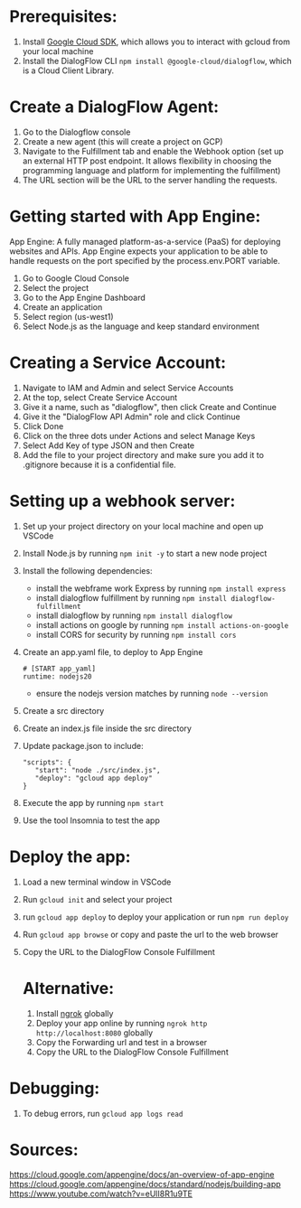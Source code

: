 # Prerequisites:

1. Install [Google Cloud SDK](https://cloud.google.com/sdk/docs/install-sdk), which allows you to interact with gcloud from your local machine
2. Install the DialogFlow CLI `npm install @google-cloud/dialogflow`, which is a Cloud Client Library.

# Create a DialogFlow Agent:

1. Go to the Dialogflow console
2. Create a new agent (this will create a project on GCP)
3. Navigate to the Fulfillment tab and enable the Webhook option
   (set up an external HTTP post endpoint. It allows flexibility in choosing the programming language and platform for implementing the fulfillment)
4. The URL section will be the URL to the server handling the requests.

# Getting started with App Engine:

App Engine: A fully managed platform-as-a-service (PaaS) for deploying websites and APIs. App Engine expects your application to be able to handle requests on the port specified by the process.env.PORT variable.

1. Go to Google Cloud Console
2. Select the project
3. Go to the App Engine Dashboard
4. Create an application
5. Select region (us-west1)
6. Select Node.js as the language and keep standard environment

# Creating a Service Account:

1. Navigate to IAM and Admin and select Service Accounts
2. At the top, select Create Service Account
3. Give it a name, such as "dialogflow", then click Create and Continue
4. Give it the "DialogFlow API Admin" role and click Continue
5. Click Done
6. Click on the three dots under Actions and select Manage Keys
7. Select Add Key of type JSON and then Create
8. Add the file to your project directory and make sure you add it to .gitignore because it is a confidential file.

# Setting up a webhook server:

1. Set up your project directory on your local machine and open up VSCode

2. Install Node.js by running `npm init -y` to start a new node project
3. Install the following dependencies:

   - install the webframe work Express by running `npm install express`
   - install dialogflow fulfillment by running `npm install dialogflow-fulfillment`
   - install dialogflow by running `npm install dialogflow`
   - install actions on google by running `npm install actions-on-google`
   - install CORS for security by running `npm install cors`

4. Create an app.yaml file, to deploy to App Engine
   ```
   # [START app_yaml]
   runtime: nodejs20
   ```
   - ensure the nodejs version matches by running `node --version`
5. Create a src directory
6. Create an index.js file inside the src directory
7. Update package.json to include:
   ```
   "scripts": {
      "start": "node ./src/index.js",
      "deploy": "gcloud app deploy"
   }
   ```
8. Execute the app by running `npm start`
9. Use the tool Insomnia to test the app

# Deploy the app:

1. Load a new terminal window in VSCode
2. Run `gcloud init` and select your project
3. run `gcloud app deploy` to deploy your application or run `npm run deploy`
4. Run `gcloud app browse` or copy and paste the url to the web browser
5. Copy the URL to the DialogFlow Console Fulfillment

   # Alternative:

   1. Install [ngrok](https://dashboard.ngrok.com/get-started/setup/macos) globally
   2. Deploy your app online by running `ngrok http http://localhost:8080` globally
   3. Copy the Forwarding url and test in a browser
   4. Copy the URL to the DialogFlow Console Fulfillment

# Debugging:

1. To debug errors, run `gcloud app logs read`

# Sources:

https://cloud.google.com/appengine/docs/an-overview-of-app-engine
https://cloud.google.com/appengine/docs/standard/nodejs/building-app
https://www.youtube.com/watch?v=eUlI8R1u9TE
